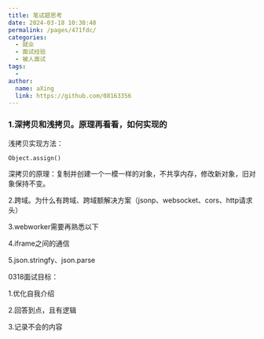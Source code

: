 ```yaml
---
title: 笔试题思考
date: 2024-03-18 10:38:48
permalink: /pages/471fdc/
categories:
  - 就业
  - 面试经验
  - 被人面试
tags:
  - 
author: 
  name: aXing
  link: https://github.com/08163356
---
```

### 1.深拷贝和浅拷贝。原理再看看，如何实现的

浅拷贝实现方法：

```
Object.assign()
```

深拷贝的原理：复制并创建一个一模一样的对象，不共享内存，修改新对象，旧对象保持不变。



2.跨域。为什么有跨域、跨域额解决方案（jsonp、websocket、cors、http请求头）

3.webworker需要再熟悉以下

4.iframe之间的通信

5.json.stringfy、json.parse



0318面试目标：

1.优化自我介绍

2.回答到点，且有逻辑

3.记录不会的内容